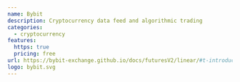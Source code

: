 ```yaml
---
name: Bybit
description: Cryptocurrency data feed and algorithmic trading
categories:
  - cryptocurrency
features:
  https: true
  pricing: free
url: https://bybit-exchange.github.io/docs/futuresV2/linear/#t-introduction
logo: bybit.svg
---
```

